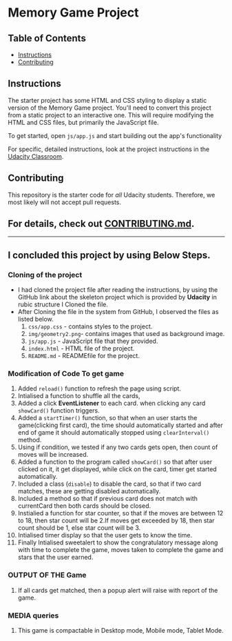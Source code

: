 # Memory Game Project

## Table of Contents

-   [Instructions](#instructions)
-   [Contributing](#contributing)

## Instructions

The starter project has some HTML and CSS styling to display a static version of the Memory Game project. You'll need to convert this project from a static project to an interactive one. This will require modifying the HTML and CSS files, but primarily the JavaScript file.

To get started, open `js/app.js` and start building out the app's functionality

For specific, detailed instructions, look at the project instructions in the [Udacity Classroom](https://classroom.udacity.com/me).

## Contributing

This repository is the starter code for _all_ Udacity students. Therefore, we most likely will not accept pull requests.

## For details, check out [CONTRIBUTING.md](CONTRIBUTING.md).

* * *

## I concluded this project by using Below Steps.

### Cloning of the project

-   I had cloned the project file after reading the instructions, by using the GitHub link about the skeleton project which is provided by **Udacity** in rubic structure I Cloned the file.
-   After Cloning the file in the system from GitHub, I observed the files as listed below.
    1.  `css/app.css` - contains styles to the project.
    2.  `img/geometry2.png`- contains images that used as background image.
    3.  `js/app.js` - JavaScript file that they provided.
    4.  `index.html` - HTML file of the project.
    5.  `README.md` - READMEfile for the project.

### Modification of Code To get game
1.  Added `reload()` function to refresh the page using script.
2.  Intialised  a function to shuffle all the cards,
3.  Added a  click **EventListener**  to each card. when clicking any card `showCard()` function triggers.
4.  Added a `startTimer()` function, so that when an user starts the game(clicking first card), the time should automatically started and after end of game it should automatically stopped using `clearInterval()` method.
5.  Using if condition, we tested if any two cards gets open, then count of moves will be increased.
6.  Added a function to the program called `showCard()` so that after user clicked on it, it get displayed, while click on the card, timer get started  automatically.
7.  Included a class (`disable`) to disable the card, so that if two  card matches, these are getting disabled automatically.
8.  Included a method so that if previous card does not match with currentCard then both cards should be closed.
9.  Instialied a function for star counter, so that if the moves are between 12 to 18, then star count will be 2.If moves get exceeded by 18, then star count should be 1, else star count will be 3.
10. Intialised timer display so that the user gets to know the time.
11. Finally Intialised sweetalert to show the congratulatory message along with time to complete the game, moves taken to complete the game and stars that the user earned.

### OUTPUT OF THE Game

1.  If all cards get matched, then a popup alert will raise with report of the game.

### MEDIA queries

1. This game is compactable in Desktop mode, Mobile mode, Tablet Mode.
